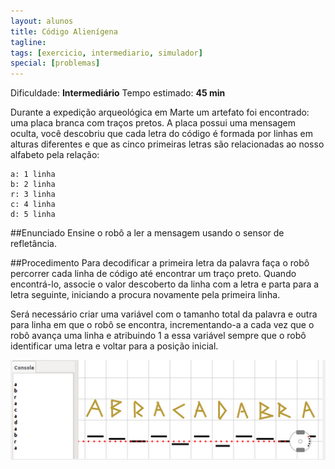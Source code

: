 ```yaml
---
layout: alunos
title: Código Alienígena
tagline:
tags: [exercicio, intermediario, simulador] 
special: [problemas] 
---
```


Dificuldade: **Intermediário**
Tempo estimado: **45 min**

Durante a expedição arqueológica em Marte um artefato foi encontrado: uma placa branca com traços pretos. A placa possui uma mensagem oculta, você descobriu que cada letra do código é formada por linhas em alturas diferentes e que as cinco primeiras letras são relacionadas ao nosso alfabeto pela relação:


	a: 1 linha
	b: 2 linha 
	r: 3 linha
	c: 4 linha
	d: 5 linha

<p> </P>

##Enunciado
Ensine o robô a ler a mensagem usando o sensor de refletância.

##Procedimento
Para decodificar a primeira letra da palavra faça o robô percorrer cada linha de código até encontrar um traço preto. Quando encontrá-lo, associe o valor descoberto da linha com a letra e parta para a letra seguinte, iniciando a procura novamente pela primeira linha.

Será necessário criar uma variável com o tamanho total da palavra e outra para linha em que o robô se encontra, incrementando-a a cada vez que o robô avança uma linha e atribuindo 1 a essa variável sempre que o robô identificar uma letra e voltar para a posição inicial.

<center>
<img src="/assets/img/exercicios/codigo_alienigena.png">
</center>
